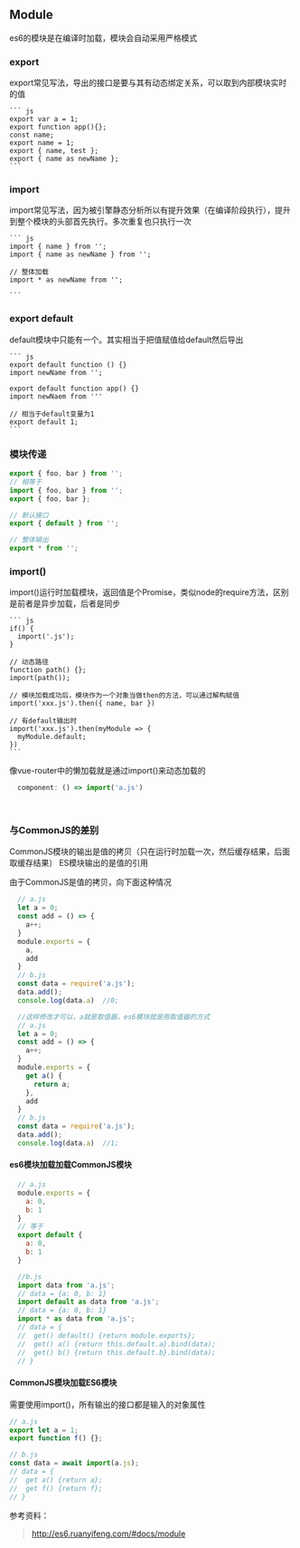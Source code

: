## Module

  es6的模块是在编译时加载，模块会自动采用严格模式

### export

  export常见写法，导出的接口是要与其有动态绑定关系，可以取到内部模块实时的值

    ``` js
    export var a = 1;
    export function app(){};
    const name;
    export name = 1;
    export { name, test };
    export { name as newName };
    ```

### import

  import常见写法，因为被引擎静态分析所以有提升效果（在编译阶段执行），提升到整个模块的头部首先执行。多次重复也只执行一次

    ``` js
    import { name } from '';
    import { name as newName } from '';

    // 整体加载
    import * as newName from '';

    ```

### export default

  default模块中只能有一个。其实相当于把值赋值给default然后导出

    ``` js
    export default function () {}
    import newName from '';

    export default function app() {}
    import newNaem from '''

    // 相当于default变量为1
    export default 1;
    ```

### 模块传递

  ``` js
  export { foo, bar } from '';
  // 相等于
  import { foo, bar } from '';
  export { foo, bar };

  // 默认接口
  export { default } from '';

  // 整体输出
  export * from '';
  ```

### import()

  import()运行时加载模块，返回值是个Promise，类似node的require方法，区别是前者是异步加载，后者是同步

    ``` js
    if() {
      import('.js');
    }

    // 动态路径
    function path() {};
    import(path());

    // 模块加载成功后，模块作为一个对象当做then的方法，可以通过解构赋值
    import('xxx.js').then({ name, bar })

    // 有default输出时
    import('xxx.js').then(myModule => {
      myModule.default;
    })
    ```

  像vue-router中的懒加载就是通过import()来动态加载的


  ``` js
    component: () => import('a.js')
  ```
  
<br>

### 与CommonJS的差别

CommonJS模块的输出是值的拷贝（只在运行时加载一次，然后缓存结果，后面取缓存结果）
ES模块输出的是值的引用

由于CommonJS是值的拷贝，向下面这种情况

  ``` javascript
    // a.js
    let a = 0;
    const add = () => {
      a++;
    }
    module.exports = {
      a,
      add
    }
    // b.js
    const data = require('a.js');
    data.add();
    console.log(data.a)  //0;

    //这样修改才可以，a就是取值器，es6模块就是用取值器的方式
    // a.js
    let a = 0;
    const add = () => {
      a++;
    }
    module.exports = {
      get a() {
        return a;
      },
      add
    }
    // b.js
    const data = require('a.js');
    data.add();
    console.log(data.a)  //1;
  ```

#### es6模块加载加载CommonJS模块

  ``` js
    // a.js
    module.exports = {
      a: 0,
      b: 1
    }
    // 等于
    export default {
      a: 0,
      b: 1
    }

    //b.js
    import data from 'a.js';
    // data = {a: 0, b: 1}
    import default as data from 'a.js';
    // data = {a: 0, b: 1}
    import * as data from 'a.js';
    // data = {
    //  get() default() {return module.exports};
    //  get() a() {return this.default.a}.bind(data);
    //  get() b() {return this.default.b}.bind(data);
    // }
  ```

#### CommonJS模块加载ES6模块

  需要使用import()，所有输出的接口都是输入的对象属性


  ``` js
  // a.js
  export let a = 1;
  export function f() {};

  // b.js
  const data = await import(a.js);
  // data = {
  //  get a() {return a};
  //  get f() {return f};
  // }
  ```

  

参考资料：

> http://es6.ruanyifeng.com/#docs/module